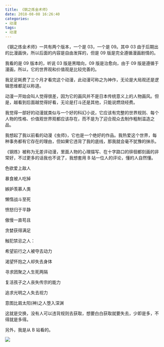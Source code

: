 ```yaml
---
title: 《钢之炼金术师》
date: 2018-08-08 16:26:40
categories:
- 动漫
tags:
- 动漫
---
```


《钢之炼金术师》一共有两个版本，一个是 03，一个是 09。其中 03 由于后期出的比漫画快，所以后面的内容是自由发挥的，但是 09 版是完全遵循漫画剧情的。

我看的是 09 版本的，听说 03 版是黑暗向，09 版是治愈向，由于 09 版是遵循于漫画，所以，它的世界观和价值观是比较完善的。

<!--more-->

我足足耗费了三个月才看完这个动漫，此动漫可称之为神作，无论是大局观还是逻辑思维都足以称道。

动漫一开始会叫人觉得很差，因为它的画风并不是日本传统意义上的人物画风。但是，越看到后面越觉得好看，无论是打斗还是其他，只能说燃烧经费。

我觉得一部好的动漫就类似与一个好的科幻小说，它应该有完整的世界规则、每个人物的性格、价值观世界观都应该存在，而不是为了迎合观众去制作粗制滥造之品。

我想起了我以前看的动漫《虫师》，它也是一个绝好的作品。我热爱这个世界，每种事务都有它存在的理由，但如果它违背了我的底线，那我就会毫不犹豫的抹杀。

《钢炼》被称为无差评动漫，里面人物的心理描写、在十字路口的徘徊都刻画的非常好，不过更多的话我也不说了，我想套用 B 站一位人的评论，懂的人自然懂。

色欲爱上敌人

暴食被人吃掉

嫉妒羡慕人类

懒惰战斗至死

愤怒归于平静

傲慢一直苟且

贪婪获得满足

触犯禁忌之人：

希望前行之人被夺去动力

渴望怀抱之人却失去身体

寻求团聚之人生死两隔

复活孩子之人丧失传宗的能力

追求光明之人失去视力

意图比肩太阳(神)之人堕入深渊

这就是交换，没有人可以违背规则去获取，想要白白获取就要失去，少即是多，不得就是多得。

另外，我是从 B 站看的。

![](/images/animes/2.jpg)
